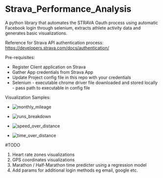 # Strava_Performance_Analysis
A python library that automates the STRAVA Oauth process using automatic Facebook login through selenium, extracts athlete activity data and generates basic visualizations. 

Reference for Strava API authentication process: 
https://developers.strava.com/docs/authentication/

Pre-requisites: 
- Register Client application on Strava 
- Gather App credentials from Strava App
- Update Project config file in this repo with your credentials
- Selenium - executable chrome driver file downloaded and stored locally - pass path to executable in config file 

Visualization Samples: 

- ![monthly_mileage](https://github.com/nahar-senior/strava-performance-analysis/blob/master/visualizations/monthly_mileage.jpg?raw=true)

- ![runs_breakdown](https://github.com/nahar-senior/strava-performance-analysis/blob/master/visualizations/runs_breakdown.jpg?raw=true)

- ![speed_over_distance](https://github.com/nahar-senior/strava-performance-analysis/blob/master/visualizations/speed_over_distance.jpg?raw=true)

- ![time_over_distance](https://github.com/nahar-senior/strava-performance-analysis/blob/master/visualizations/time_over_distance.jpg?raw=true)

#TODO 
1. Heart rate zones visualizations
2. GPS coordinates visualizations
3. Marathon / Half-Marathon time predicter using a regression model 
4. Add params for additional login methods eg email, google etc. 
